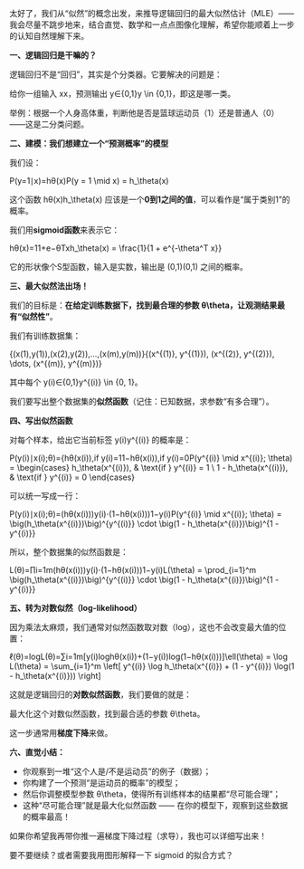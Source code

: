 太好了，我们从“似然”的概念出发，来推导逻辑回归的最大似然估计（MLE）——我会尽量不跳步地来，结合直觉、数学和一点点图像化理解，希望你能顺着上一步的认知自然理解下来。

**一、逻辑回归是干嘛的？**

逻辑回归不是“回归”，其实是个分类器。它要解决的问题是：

给你一组输入 xx，预测输出 y∈{0,1}y \in \{0,1\}，即这是哪一类。

举例：根据一个人身高体重，判断他是否是篮球运动员（1）还是普通人（0）——这是二分类问题。

**二、建模：我们想建立一个“预测概率”的模型**

我们设：

P(y=1∣x)=hθ(x)P(y = 1 \mid x) = h\_\theta(x)

这个函数 hθ(x)h\_\theta(x) 应该是一个**0到1之间的值**，可以看作是“属于类别1”的概率。

我们用**sigmoid函数**来表示它：

hθ(x)=11+e−θTxh\_\theta(x) = \frac{1}{1 + e^{-\theta^T x}}

它的形状像个S型函数，输入是实数，输出是 (0,1)(0,1) 之间的概率。

**三、最大似然法出场！**

我们的目标是：**在给定训练数据下，找到最合理的参数 θ\theta，让观测结果最有“似然性”**。

我们有训练数据集：

{(x(1),y(1)),(x(2),y(2)),…,(x(m),y(m))}\{(x^{(1)}, y^{(1)}), (x^{(2)}, y^{(2)}), \dots, (x^{(m)}, y^{(m)})\}

其中每个 y(i)∈{0,1}y^{(i)} \in \{0, 1\}。

我们要写出整个数据集的**似然函数**（记住：已知数据，求参数“有多合理”）。

**四、写出似然函数**

对每个样本，给出它当前标签 y(i)y^{(i)} 的概率是：

P(y(i)∣x(i);θ)={hθ(x(i)),if y(i)=11−hθ(x(i)),if y(i)=0P(y^{(i)} \mid x^{(i)}; \theta) = \begin{cases} h\_\theta(x^{(i)}), & \text{if } y^{(i)} = 1 \\ 1 - h\_\theta(x^{(i)}), & \text{if } y^{(i)} = 0 \end{cases}

可以统一写成一行：

P(y(i)∣x(i);θ)=(hθ(x(i)))y(i)⋅(1−hθ(x(i)))1−y(i)P(y^{(i)} \mid x^{(i)}; \theta) = \big(h\_\theta(x^{(i)})\big)^{y^{(i)}} \cdot \big(1 - h\_\theta(x^{(i)})\big)^{1 - y^{(i)}}

所以，整个数据集的似然函数是：

L(θ)=∏i=1m(hθ(x(i)))y(i)⋅(1−hθ(x(i)))1−y(i)L(\theta) = \prod\_{i=1}^m \big(h\_\theta(x^{(i)})\big)^{y^{(i)}} \cdot \big(1 - h\_\theta(x^{(i)})\big)^{1 - y^{(i)}}

**五、转为对数似然（log-likelihood）**

因为乘法太麻烦，我们通常对似然函数取对数（log），这也不会改变最大值的位置：

ℓ(θ)=log⁡L(θ)=∑i=1m[y(i)log⁡hθ(x(i))+(1−y(i))log⁡(1−hθ(x(i)))]\ell(\theta) = \log L(\theta) = \sum\_{i=1}^m \left[ y^{(i)} \log h\_\theta(x^{(i)}) + (1 - y^{(i)}) \log(1 - h\_\theta(x^{(i)})) \right]

这就是逻辑回归的**对数似然函数**，我们要做的就是：

最大化这个对数似然函数，找到最合适的参数 θ\theta。

这一步通常用**梯度下降**来做。

**六、直觉小结：**

* 你观察到一堆“这个人是/不是运动员”的例子（数据）；
* 你构建了一个预测“是运动员的概率”的模型；
* 然后你调整模型参数 θ\theta，使得所有训练样本的结果都“尽可能合理”；
* 这种“尽可能合理”就是最大化似然函数 —— 在你的模型下，观察到这些数据的概率最高！

如果你希望我再带你推一遍梯度下降过程（求导），我也可以详细写出来！

要不要继续？或者需要我用图形解释一下 sigmoid 的拟合方式？